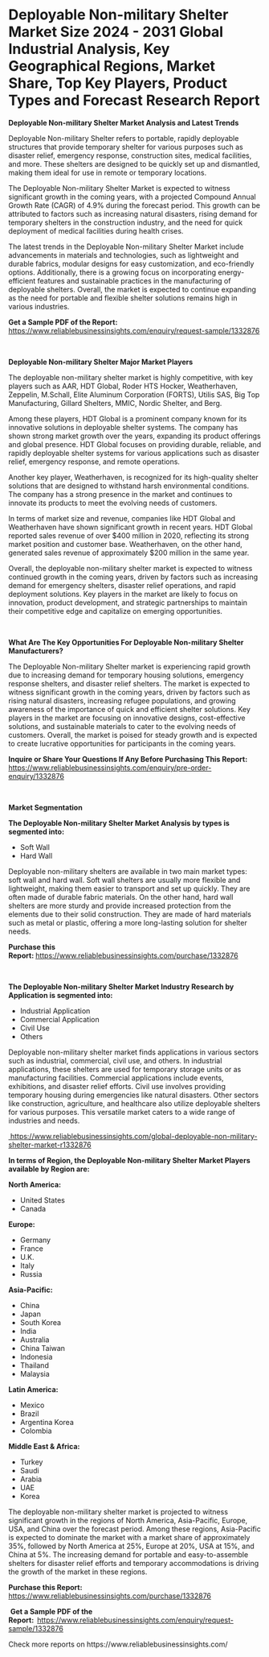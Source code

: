 <p><h1>Deployable Non-military Shelter Market Size 2024 - 2031 Global Industrial Analysis, Key Geographical Regions, Market Share, Top Key Players, Product Types and Forecast Research Report</h1></p><p><strong>Deployable Non-military Shelter Market Analysis and Latest Trends</strong></p>
<p><p>Deployable Non-military Shelter refers to portable, rapidly deployable structures that provide temporary shelter for various purposes such as disaster relief, emergency response, construction sites, medical facilities, and more. These shelters are designed to be quickly set up and dismantled, making them ideal for use in remote or temporary locations.</p><p>The Deployable Non-military Shelter Market is expected to witness significant growth in the coming years, with a projected Compound Annual Growth Rate (CAGR) of 4.9% during the forecast period. This growth can be attributed to factors such as increasing natural disasters, rising demand for temporary shelters in the construction industry, and the need for quick deployment of medical facilities during health crises.</p><p>The latest trends in the Deployable Non-military Shelter Market include advancements in materials and technologies, such as lightweight and durable fabrics, modular designs for easy customization, and eco-friendly options. Additionally, there is a growing focus on incorporating energy-efficient features and sustainable practices in the manufacturing of deployable shelters. Overall, the market is expected to continue expanding as the need for portable and flexible shelter solutions remains high in various industries.</p></p>
<p><strong>Get a Sample PDF of the Report:&nbsp;</strong> <a href="https://www.reliablebusinessinsights.com/enquiry/request-sample/1332876">https://www.reliablebusinessinsights.com/enquiry/request-sample/1332876</a></p>
<p>&nbsp;</p>
<p><strong>Deployable Non-military Shelter Major Market Players</strong></p>
<p><p>The deployable non-military shelter market is highly competitive, with key players such as AAR, HDT Global, Roder HTS Hocker, Weatherhaven, Zeppelin, M.Schall, Elite Aluminum Corporation (FORTS), Utilis SAS, Big Top Manufacturing, Gillard Shelters, MMIC, Nordic Shelter, and Berg. </p><p>Among these players, HDT Global is a prominent company known for its innovative solutions in deployable shelter systems. The company has shown strong market growth over the years, expanding its product offerings and global presence. HDT Global focuses on providing durable, reliable, and rapidly deployable shelter systems for various applications such as disaster relief, emergency response, and remote operations. </p><p>Another key player, Weatherhaven, is recognized for its high-quality shelter solutions that are designed to withstand harsh environmental conditions. The company has a strong presence in the market and continues to innovate its products to meet the evolving needs of customers.</p><p>In terms of market size and revenue, companies like HDT Global and Weatherhaven have shown significant growth in recent years. HDT Global reported sales revenue of over $400 million in 2020, reflecting its strong market position and customer base. Weatherhaven, on the other hand, generated sales revenue of approximately $200 million in the same year.</p><p>Overall, the deployable non-military shelter market is expected to witness continued growth in the coming years, driven by factors such as increasing demand for emergency shelters, disaster relief operations, and rapid deployment solutions. Key players in the market are likely to focus on innovation, product development, and strategic partnerships to maintain their competitive edge and capitalize on emerging opportunities.</p></p>
<p>&nbsp;</p>
<p><strong>What Are The Key Opportunities For Deployable Non-military Shelter Manufacturers?</strong></p>
<p><p>The Deployable Non-military Shelter market is experiencing rapid growth due to increasing demand for temporary housing solutions, emergency response shelters, and disaster relief shelters. The market is expected to witness significant growth in the coming years, driven by factors such as rising natural disasters, increasing refugee populations, and growing awareness of the importance of quick and efficient shelter solutions. Key players in the market are focusing on innovative designs, cost-effective solutions, and sustainable materials to cater to the evolving needs of customers. Overall, the market is poised for steady growth and is expected to create lucrative opportunities for participants in the coming years.</p></p>
<p><strong>Inquire or Share Your Questions If Any Before Purchasing This Report:</strong> <a href="https://www.reliablebusinessinsights.com/enquiry/pre-order-enquiry/1332876">https://www.reliablebusinessinsights.com/enquiry/pre-order-enquiry/1332876</a></p>
<p>&nbsp;</p>
<p><strong>Market Segmentation</strong></p>
<p><strong>The Deployable Non-military Shelter Market Analysis by types is segmented into:</strong></p>
<p><ul><li>Soft Wall</li><li>Hard Wall</li></ul></p>
<p><p>Deployable non-military shelters are available in two main market types: soft wall and hard wall. Soft wall shelters are usually more flexible and lightweight, making them easier to transport and set up quickly. They are often made of durable fabric materials. On the other hand, hard wall shelters are more sturdy and provide increased protection from the elements due to their solid construction. They are made of hard materials such as metal or plastic, offering a more long-lasting solution for shelter needs.</p></p>
<p><strong>Purchase this Report:&nbsp;</strong><a href="https://www.reliablebusinessinsights.com/purchase/1332876">https://www.reliablebusinessinsights.com/purchase/1332876</a></p>
<p>&nbsp;</p>
<p><strong>The Deployable Non-military Shelter Market Industry Research by Application is segmented into:</strong></p>
<p><ul><li>Industrial Application</li><li>Commercial Application</li><li>Civil Use</li><li>Others</li></ul></p>
<p><p>Deployable non-military shelter market finds applications in various sectors such as industrial, commercial, civil use, and others. In industrial applications, these shelters are used for temporary storage units or as manufacturing facilities. Commercial applications include events, exhibitions, and disaster relief efforts. Civil use involves providing temporary housing during emergencies like natural disasters. Other sectors like construction, agriculture, and healthcare also utilize deployable shelters for various purposes. This versatile market caters to a wide range of industries and needs.</p></p>
<p><a href="https://www.reliablebusinessinsights.com/global-deployable-non-military-shelter-market-r1332876">&nbsp;https://www.reliablebusinessinsights.com/global-deployable-non-military-shelter-market-r1332876</a></p>
<p><strong>In terms of Region, the Deployable Non-military Shelter Market Players available by Region are:</strong></p>
<p>
    <p> <strong> North America: </strong>
        <ul>
            <li>United States</li>
            <li>Canada</li>
        </ul>
        </p> 
    <p> <strong> Europe: </strong>
        <ul>
            <li>Germany</li>
            <li>France</li>
            <li>U.K.</li>
            <li>Italy</li>
            <li>Russia</li>
        </ul>
        </p> 
    <p> <strong> Asia-Pacific: </strong>
        <ul>
            <li>China</li>
            <li>Japan</li>
            <li>South Korea</li>
            <li>India</li>
            <li>Australia</li>
            <li>China Taiwan</li>
            <li>Indonesia</li>
            <li>Thailand</li>
            <li>Malaysia</li>
        </ul>
        </p> 
    <p> <strong> Latin America: </strong>
        <ul>
            <li>Mexico</li>
            <li>Brazil</li>
            <li>Argentina Korea</li>
            <li>Colombia</li>
        </ul>
        </p> 
    <p> <strong> Middle East & Africa: </strong>
        <ul>
            <li>Turkey</li>
            <li>Saudi</li>
            <li>Arabia</li>
            <li>UAE</li>
            <li>Korea</li>
        </ul>
    </p>
    </p>
<p><p>The deployable non-military shelter market is projected to witness significant growth in the regions of North America, Asia-Pacific, Europe, USA, and China over the forecast period. Among these regions, Asia-Pacific is expected to dominate the market with a market share of approximately 35%, followed by North America at 25%, Europe at 20%, USA at 15%, and China at 5%. The increasing demand for portable and easy-to-assemble shelters for disaster relief efforts and temporary accommodations is driving the growth of the market in these regions.</p></p>
<p><strong>Purchase this Report: </strong><a href="https://www.reliablebusinessinsights.com/purchase/1332876">https://www.reliablebusinessinsights.com/purchase/1332876</a></p>
<p>&nbsp;<strong>Get a Sample PDF of the Report:&nbsp;&nbsp;</strong><a href="https://www.reliablebusinessinsights.com/enquiry/request-sample/1332876">https://www.reliablebusinessinsights.com/enquiry/request-sample/1332876</a></p>
<p><strong></strong></p>
<p>Check more reports on https://www.reliablebusinessinsights.com/</p>